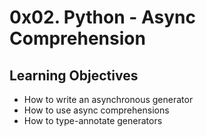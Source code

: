 # 0x02. Python - Async Comprehension

## Learning Objectives
- How to write an asynchronous generator
- How to use async comprehensions
- How to type-annotate generators
